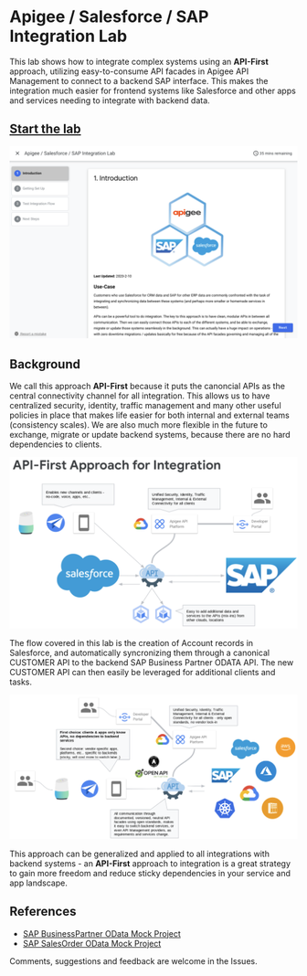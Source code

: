 # Apigee / Salesforce / SAP Integration Lab

This lab shows how to integrate complex systems using an **API-First** approach, utilizing easy-to-consume API facades in Apigee API Management to connect to a backend SAP interface.  This makes the integration much easier for frontend systems like Salesforce and other apps and services needing to integrate with backend data.

## [Start the lab](https://tyayers.github.io/apigee-sf-sap-lab)
[<img src="img/cover.png" />](https://tyayers.github.io/apigee-sf-sap-lab)

## Background

We call this approach **API-First** because it puts the canoncial APIs as the central connectivity channel for all integration.  This allows us to have centralized security, identity, traffic management and many other useful policies in place that makes life easier for both internal and external teams (consistency scales).  We are also much more flexible in the future to exchange, migrate or update backend systems, because there are no hard dependencies to clients.

![API-First Integration](img/arch1.png)

The flow covered in this lab is the creation of Account records in Salesforce, and automatically syncronizing them through a canonical CUSTOMER API to the backend SAP Business Partner ODATA API.  The new CUSTOMER API can then easily be leveraged for additional clients and tasks.

![Integration Flow](img/arch2.png)

This approach can be generalized and applied to all integrations with backend systems - an **API-First** approach to integration is a great strategy to gain more freedom and reduce sticky dependencies in your service and app landscape.

## References

* [SAP BusinessPartner OData Mock Project](https://github.com/tyayers/sap-businesspartners-mock)
* [SAP SalesOrder OData Mock Project](https://github.com/tyayers/sap-salesorders-mock)

Comments, suggestions and feedback are welcome in the Issues.